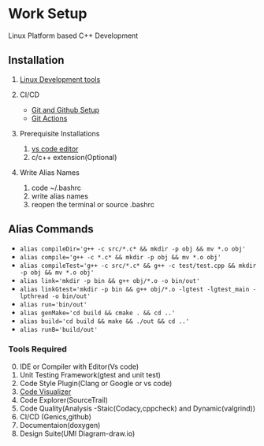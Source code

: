 # Work Setup
Linux Platform based C++ Development

## Installation
1. [Linux Development tools](../Linux/DevelopmentTools/setup.md)
2. CI/CD
    * [Git and Github Setup](../Github/Setup.md)
    * [Git Actions](../Github/Actions.md)



1. Prerequisite Installations 
    1. [vs code editor](https://code.visualstudio.com/Download)
    2. c/c++ extension(Optional)


2. Write Alias Names
    1. code ~/.bashrc
    2. write alias names
    3. reopen the terminal 
        or source .bashrc

## Alias Commands
* `alias compileDir='g++ -c src/*.c* && mkdir -p obj && mv *.o obj'`
* `alias compile='g++ -c *.c* && mkdir -p obj && mv *.o obj'`
* `alias compileTest='g++ -c src/*.c* && g++ -c test/test.cpp && mkdir -p obj && mv *.o obj'`
* `alias link='mkdir -p bin && g++ obj/*.o -o bin/out'`
* `alias linkGtest='mkdir -p bin && g++ obj/*.o -lgtest -lgtest_main -lpthread -o bin/out'`
* `alias run='bin/out'`
* `alias genMake='cd build && cmake . && cd ..'`
* `alias build='cd build && make && ./out && cd ..'`
* `alias runB='build/out'`

### Tools Required
0. IDE or Compiler with Editor(Vs code)
1. Unit Testing Framework(gtest and unit test)
2. Code Style Plugin(Clang or Google or vs code)
3. [Code Visualizer](http://www.pythontutor.com/cpp.html#mode=edit)
4. Code Explorer(SourceTrail)
5. Code Quality(Analysis -Staic(Codacy,cppcheck) and Dynamic(valgrind))
6. CI/CD (Genics,github)
7. Documentaion(doxygen)
8. Design Suite(UMl Diagram-draw.io)